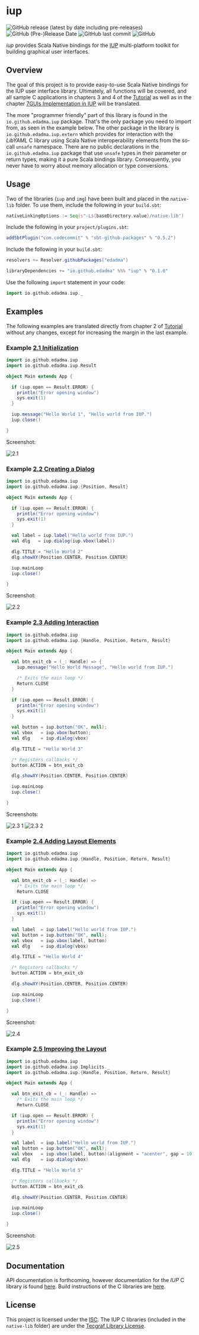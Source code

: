 iup
====

![GitHub release (latest by date including pre-releases)](https://img.shields.io/github/v/release/edadma/iup?include_prereleases) ![GitHub (Pre-)Release Date](https://img.shields.io/github/release-date-pre/edadma/iup) ![GitHub last commit](https://img.shields.io/github/last-commit/edadma/iup) ![GitHub](https://img.shields.io/github/license/edadma/iup)

*iup* provides Scala Native bindings for the [IUP](https://www.tecgraf.puc-rio.br/iup/) multi-platform toolkit for building graphical user interfaces.

Overview
--------

The goal of this project is to provide easy-to-use Scala Native bindings for the IUP user interface library.  Ultimately, all functions will be covered, and all sample C applications in chapters 3 and 4 of the [Tutorial](https://www.tecgraf.puc-rio.br/iup/en/tutorial/tutorial.html) as well as in the chapter [7GUIs Implementation in IUP](https://www.tecgraf.puc-rio.br/iup/en/7gui/7gui.html) will be translated.

The more "programmer friendly" part of this library is found in the `io.github.edadma.iup` package. That's the only
package you need to import from, as seen in the example below. The other package in the library
is `io.github.edadma.iup.extern` which provides for interaction with the *LibYAML* C library using Scala Native
interoperability elements from the so-call `unsafe` namespace. There are no public declarations in
the `io.github.edadma.iup` package that use `unsafe` types in their parameter or return types, making it a pure
Scala bindings library. Consequently, you never have to worry about memory allocation or type conversions.

Usage
-----

Two of the libraries (`iup` and `img`) have been built and placed in the `native-lib` folder.  To use them, include the following in your `build.sbt`:

```sbt
nativeLinkingOptions := Seq(s"-L${baseDirectory.value}/native-lib")
```

Include the following in your `project/plugins.sbt`:

```sbt
addSbtPlugin("com.codecommit" % "sbt-github-packages" % "0.5.2")
```

Include the following in your `build.sbt`:

```sbt
resolvers += Resolver.githubPackages("edadma")

libraryDependencies += "io.github.edadma" %%% "iup" % "0.1.0"
```

Use the following `import` statement in your code:

```scala
import io.github.edadma.iup._

```

Examples
--------

The following examples are translated directly from chapter 2 of [Tutorial](https://www.tecgraf.puc-rio.br/iup/en/tutorial/tutorial2.html) without any changes, except for increasing the margin in the last example.

### Example [2.1 Initialization](https://www.tecgraf.puc-rio.br/iup/en/tutorial/tutorial2.html#Initialization)

```scala
import io.github.edadma.iup
import io.github.edadma.iup.Result

object Main extends App {

  if (iup.open == Result.ERROR) {
    println("Error opening window")
    sys.exit(1)
  }

  iup.message("Hello World 1", "Hello world from IUP.")
  iup.close()

}
```

Screenshot:

![2.1](https://github.com/edadma/iup/raw/dev/readme/2-1.png)

### Example [2.2 Creating a Dialog](https://www.tecgraf.puc-rio.br/iup/en/tutorial/tutorial2.html#Dialog)

```scala
import io.github.edadma.iup
import io.github.edadma.iup.{Position, Result}

object Main extends App {

  if (iup.open == Result.ERROR) {
    println("Error opening window")
    sys.exit(1)
  }

  val label = iup.label("Hello world from IUP.")
  val dlg   = iup.dialog(iup.vbox(label))

  dlg.TITLE = "Hello World 2"
  dlg.showXY(Position.CENTER, Position.CENTER)

  iup.mainLoop
  iup.close()

}
```

Screenshot:

![2.2](https://github.com/edadma/iup/raw/dev/readme/2-2.png)

### Example [2.3 Adding Interaction](https://www.tecgraf.puc-rio.br/iup/en/tutorial/tutorial2.html#Interaction)

```scala
import io.github.edadma.iup
import io.github.edadma.iup.{Handle, Position, Return, Result}

object Main extends App {

  val btn_exit_cb = (_: Handle) => {
    iup.message("Hello World Message", "Hello world from IUP.")

    /* Exits the main loop */
    Return.CLOSE
  }

  if (iup.open == Result.ERROR) {
    println("Error opening window")
    sys.exit(1)
  }

  val button = iup.button("OK", null);
  val vbox   = iup.vbox(button);
  val dlg    = iup.dialog(vbox)

  dlg.TITLE = "Hello World 3"

  /* Registers callbacks */
  button.ACTION = btn_exit_cb

  dlg.showXY(Position.CENTER, Position.CENTER)

  iup.mainLoop
  iup.close()

}
```

Screenshots:

![2.3 1](https://github.com/edadma/iup/raw/dev/readme/2-3-1.png) ![2.3 2](https://github.com/edadma/iup/raw/dev/readme/2-3-2.png)

### Example [2.4 Adding Layout Elements](https://www.tecgraf.puc-rio.br/iup/en/tutorial/tutorial2.html#Adding_Layout_Elements)

```scala
import io.github.edadma.iup
import io.github.edadma.iup.{Handle, Position, Return, Result}

object Main extends App {

  val btn_exit_cb = (_: Handle) =>
    /* Exits the main loop */
    Return.CLOSE

  if (iup.open == Result.ERROR) {
    println("Error opening window")
    sys.exit(1)
  }

  val label  = iup.label("Hello world from IUP.")
  val button = iup.button("OK", null);
  val vbox   = iup.vbox(label, button)
  val dlg    = iup.dialog(vbox)

  dlg.TITLE = "Hello World 4"

  /* Registers callbacks */
  button.ACTION = btn_exit_cb

  dlg.showXY(Position.CENTER, Position.CENTER)

  iup.mainLoop
  iup.close()

}
```

Screenshot:

![2.4](https://github.com/edadma/iup/raw/dev/readme/2-4.png)

### Example [2.5 Improving the Layout](https://www.tecgraf.puc-rio.br/iup/en/tutorial/tutorial2.html#Improving_the_Layout)

```scala
import io.github.edadma.iup
import io.github.edadma.iup.Implicits._
import io.github.edadma.iup.{Handle, Position, Return, Result}

object Main extends App {

  val btn_exit_cb = (_: Handle) =>
    /* Exits the main loop */
    Return.CLOSE

  if (iup.open == Result.ERROR) {
    println("Error opening window")
    sys.exit(1)
  }

  val label  = iup.label("Hello world from IUP.")
  val button = iup.button("OK", null);
  val vbox   = iup.vbox(label, button)(alignment = "acenter", gap = 10, margin = 30 x 10)
  val dlg    = iup.dialog(vbox)

  dlg.TITLE = "Hello World 5"

  /* Registers callbacks */
  button.ACTION = btn_exit_cb

  dlg.showXY(Position.CENTER, Position.CENTER)

  iup.mainLoop
  iup.close()

}
```

Screenshot:

![2.5](https://github.com/edadma/iup/raw/dev/readme/2-5.png)


Documentation
-------------

API documentation is forthcoming, however documentation for the *IUP* C library is
found [here](https://www.tecgraf.puc-rio.br/iup/).  Build instructions of the C libraries are [here](https://www.tecgraf.puc-rio.br/iup/en/guide.html#buildlib).


License
-------

This project is licensed under the [ISC](https://github.com/edadma/iup/blob/main/LICENSE).  The IUP C libraries (included in the `native-lib` folder) are under the [Tecgraf Library License](https://www.tecgraf.puc-rio.br/iup/en/copyright.html).
